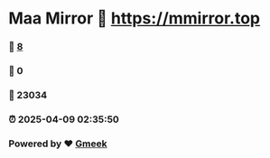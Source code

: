 # Maa Mirror :link: https://mmirror.top 
### :page_facing_up: [8](https://mmirror.top/tag.html) 
### :speech_balloon: 0 
### :hibiscus: 23034 
### :alarm_clock: 2025-04-09 02:35:50 
### Powered by :heart: [Gmeek](https://github.com/Meekdai/Gmeek)
